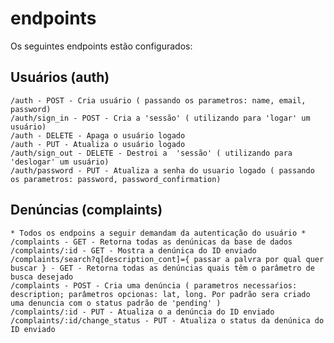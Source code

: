 # endpoints

Os seguintes endpoints estão configurados:

## Usuários (auth)

    /auth - POST - Cria usuário ( passando os parametros: name, email, password)
    /auth/sign_in - POST - Cria a 'sessão' ( utilizando para 'logar' um usuário)
    /auth - DELETE - Apaga o usuário logado
    /auth - PUT - Atualiza o usuário logado
    /auth/sign_out - DELETE - Destroi a  'sessão' ( utilizando para 'deslogar' um usuário)
    /auth/password - PUT - Atualiza a senha do usuario logado ( passando os parametros: password, password_confirmation)

## Denúncias (complaints)

    * Todos os endpoins a seguir demandam da autenticação do usuário *
    /complaints - GET - Retorna todas as denúnicas da base de dados 
    /complaints/:id - GET - Mostra a denúnica do ID enviado
    /complaints/search?q[description_cont]={ passar a palvra por qual quer buscar } - GET - Retorna todas as denúncias quais têm o parâmetro de busca desejado 
    /complaints - POST - Cria uma denúncia ( parametros necessaŕios: description; parâmetros opcionas: lat, long. Por padrão sera criado uma denuncia com o status padrão de 'pending' )
    /complaints/:id - PUT - Atualiza o a denúncia do ID enviado
    /complaints/:id/change_status - PUT - Atualiza o status da denúnica do ID enviado


